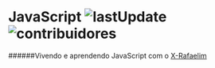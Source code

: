 # JavaScript ![lastUpdate](https://img.shields.io/github/last-commit/popeyBigG/JavaScript) ![contribuidores](https://img.shields.io/github/contributors/popeyBigG/JavaScript)

######Vivendo e aprendendo JavaScript com o [X-Rafaelim](https://github.com/X-Rafaelim)


